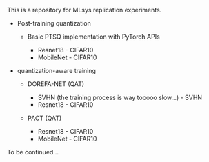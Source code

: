 This is a repository for MLsys replication experiments.

* Post-training quantization

	* Basic PTSQ implementation with PyTorch APIs
		
		* Resnet18 - CIFAR10
		* MobileNet - CIFAR10

* quantization-aware training
	
	* DOREFA-NET (QAT)
	
	  * SVHN (the training process is way tooooo slow...) - SVHN
	  * Resnet18 - CIFAR10
	* PACT (QAT)
	
	  * Resnet18 - CIFAR10
	  * MobileNet - CIFAR10
	

To be continued...